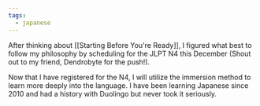 ```yaml
---
tags:
  - japanese
---
```

After thinking about [[Starting Before You're Ready]], I figured what best to follow my philosophy by scheduling for the JLPT N4 this December (Shout out to my friend, Dendrobyte for the push!). 

Now that I have registered for the N4, I will utilize the immersion method to learn more deeply into the language. I have been learning Japanese since 2010 and had a history with Duolingo but never took it seriously. 



